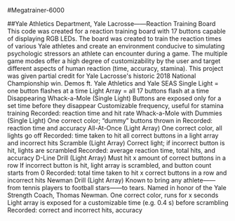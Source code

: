 #Megatrainer-6000

##Yale Athletics Department, Yale Lacrosse——Reaction Training Board
This code was created for a reaction training board with 17 buttons capable of displaying RGB LEDs.
The board was created to train the reaction times of various Yale athletes and create an environment conducive to simulating psychologic stressors an athlete can encounter during a game.
The multiple game modes offer a high degree of customizability by the user and target different aspects of human reaction (time, accuracy, stamina).
This project was given partial credit for Yale Lacrosse's historic 2018 National Championship win.
Demos ft. Yale Athletics and Yale SEAS
Single Light = one button flashes at a time
Light Array = all 17 buttons flash at a time
Disappearing Whack-a-Mole (Single Light)
Buttons are exposed only for a set time before they disappear
Customizable frequency, useful for stamina training
Recorded: reaction time and hit rate
Whack-a-Mole with Dummies (Single Light)
One correct color; “dummy” buttons thrown in
Recorded: reaction time and accuracy
All-At-Once (Light Array)
One correct color, all lights go off
Recorded: time taken to hit all correct buttons in a light array and incorrect hits
Scramble (Light Array)
Correct light; if incorrect button is hit, lights are scrambled
Recorded: average reaction time, total hits, and accuracy
D-Line Drill (Light Array)
Must hit x amount of correct buttons in a row
If incorrect button is hit, light array is scrambled, and button count starts from 0
Recorded: total time taken to hit x correct buttons in a row and incorrect hits
Newman Drill (Light Array)
Known to bring any athlete——from tennis players to football stars——to tears. Named in honor of the Yale Strength Coach, Thomas Newman.
One correct color, runs for x seconds
Light array is exposed for a customizable time (e.g. 0.4 s) before scrambling
Recorded: correct and incorrect hits, accuracy

